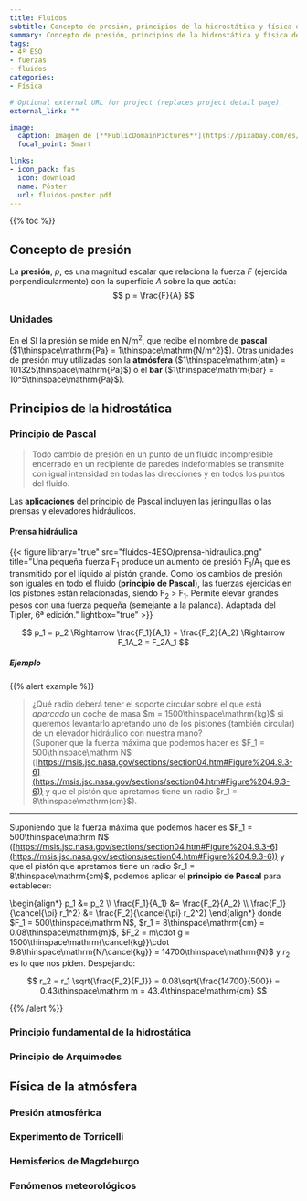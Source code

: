 ```yaml
---
title: Fluidos
subtitle: Concepto de presión, principios de la hidrostática y física de la atmósfera
summary: Concepto de presión, principios de la hidrostática y física de la atmósfera.
tags:
- 4º ESO
- fuerzas
- fluidos
categories:
- Física

# Optional external URL for project (replaces project detail page).
external_link: ""

image:
  caption: Imagen de [**PublicDomainPictures**](https://pixabay.com/es/users/publicdomainpictures-14/) en [Pixabay](https://pixabay.com/es/)
  focal_point: Smart

links:
- icon_pack: fas
  icon: download
  name: Póster
  url: fluidos-poster.pdf
---
```


{{% toc %}}

## Concepto de presión
La **presión**, $p$, es una magnitud escalar que relaciona la fuerza $F$ (ejercida perpendicularmente) con la superficie $A$ sobre la que actúa:
$$
p = \frac{F}{A}
$$

### Unidades
En el SI la presión se mide en $\mathrm{N/m^2}$, que recibe el nombre de **pascal** ($1\thinspace\mathrm{Pa} = 1\thinspace\mathrm{N/m^2}$). Otras unidades de presión muy utilizadas son la **atmósfera** ($1\thinspace\mathrm{atm} = 101325\thinspace\mathrm{Pa}$) o el **bar** ($1\thinspace\mathrm{bar} = 10^5\thinspace\mathrm{Pa}$).

## Principios de la hidrostática
### Principio de Pascal

> Todo cambio de presión en un punto de un fluido incompresible encerrado en un recipiente de paredes indeformables se transmite con igual intensidad en todas las direcciones y en todos los puntos del fluido.

Las **aplicaciones** del principio de Pascal incluyen las jeringuillas o las prensas y elevadores hidráulicos.

#### Prensa hidráulica
{{< figure library="true" src="fluidos-4ESO/prensa-hidraulica.png" title="Una pequeña fuerza F<sub>1</sub> produce un aumento de presión F<sub>1</sub>/A<sub>1</sub> que es transmitido por el líquido al pistón grande. Como los cambios de presión son iguales en todo el fluido (**principio de Pascal**), las fuerzas ejercidas en los pistones están relacionadas, siendo F<sub>2</sub> > F<sub>1</sub>. Permite elevar grandes pesos con una fuerza pequeña (semejante a la palanca). Adaptada del Tipler, 6ª edición." lightbox="true" >}}

$$
p_1 = p_2 \Rightarrow \frac{F_1}{A_1} = \frac{F_2}{A_2} \Rightarrow F_1A_2 = F_2A_1
$$

##### Ejemplo
{{% alert example %}}
<br>

> ¿Qué radio deberá tener el soporte circular sobre el que está *aparcado* un coche de masa $m = 1500\thinspace\mathrm{kg}$ si queremos levantarlo apretando uno de los pistones (también circular) de un elevador hidráulico con nuestra mano? <br>
(Suponer que la fuerza máxima que podemos hacer es $F_1 = 500\thinspace\mathrm N$ ([https://msis.jsc.nasa.gov/sections/section04.htm#Figure%204.9.3-6](https://msis.jsc.nasa.gov/sections/section04.htm#Figure%204.9.3-6)) y que el pistón que apretamos tiene un radio $r_1 = 8\thinspace\mathrm{cm}$).

---

Suponiendo que la fuerza máxima que podemos hacer es $F_1 = 500\thinspace\mathrm N$ ([https://msis.jsc.nasa.gov/sections/section04.htm#Figure%204.9.3-6](https://msis.jsc.nasa.gov/sections/section04.htm#Figure%204.9.3-6)) y que el pistón que apretamos tiene un radio $r_1 = 8\thinspace\mathrm{cm}$, podemos aplicar el **principio de Pascal** para establecer:

\begin{align*}
p_1 &= p_2 \\\\
\frac{F_1}{A_1} &= \frac{F_2}{A_2} \\\\
\frac{F_1}{\cancel{\pi} r_1^2} &= \frac{F_2}{\cancel{\pi} r_2^2}
\end{align*}
donde $F_1 = 500\thinspace\mathrm N$, $r_1 = 8\thinspace\mathrm{cm} = 0.08\thinspace\mathrm{m}$, $F_2 = m\cdot g = 1500\thinspace\mathrm{\cancel{kg}}\cdot 9.8\thinspace\mathrm{N/\cancel{kg}} = 14700\thinspace\mathrm{N}$ y $r_2$ es lo que nos piden. Despejando:

$$
r_2 = r_1 \sqrt{\frac{F_2}{F_1}} = 0.08\sqrt{\frac{14700}{500}} = 0.43\thinspace\mathrm m = 43.4\thinspace\mathrm{cm}
$$

{{% /alert %}}

### Principio fundamental de la hidrostática
### Principio de Arquímedes

## Física de la atmósfera
### Presión atmosférica
### Experimento de Torricelli
### Hemisferios de Magdeburgo
### Fenómenos meteorológicos
